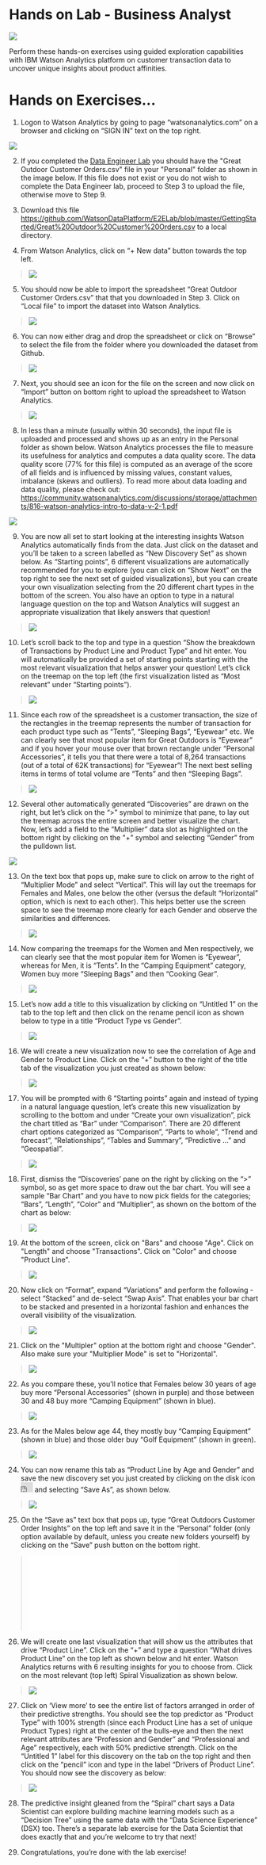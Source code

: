 # Hands on Lab - Business Analyst
[<img src="https://github.com/WatsonDataPlatform/E2ELab/blob/master/Media/DataDiscovery.png">](https://github.com/ibmdataworks/datafirst/tree/master/businessanalyst/)

Perform these hands-on exercises using guided exploration capabilities with IBM Watson Analytics platform on customer transaction data to uncover unique insights about product affinities.
 

# Hands on Exercises...


1.  Logon to Watson Analytics by going to page “watsonanalytics.com” on a browser and clicking on “SIGN IN” text on the top right. 

 [<img src="https://github.com/WatsonDataPlatform/E2ELab/blob/master/Media/WatsonASignon.png">](https://github.com/WatsonDataPlatform/E2ELab/businessanalyst)

2.  If you completed the [Data Engineer Lab](https://github.com/WatsonDataPlatform/E2ELab/tree/master/dataengineer/) you should have the "Great Outdoor Customer Orders.csv" file in your "Personal" folder as shown in the image below. If this file does not exist or you do not wish to complete the Data Engineer lab, proceed to Step 3 to upload the file, otherwise move to Step 9. 

3. Download this file <https://github.com/WatsonDataPlatform/E2ELab/blob/master/GettingStarted/Great%20Outdoor%20Customer%20Orders.csv> to a local directory. 

4. From Watson Analytics, click on “+ New data” button towards the top left. 

 > <img src="./media/image9.png" />

5.  You should now be able to import the spreadsheet “Great Outdoor Customer Orders.csv” that that you downloaded in Step 3. Click on “Local file” to import the dataset into Watson Analytics.
    
 > <img src="./media/image10.png" />

6.  You can now either drag and drop the spreadsheet or click on “Browse” to select the file from the folder where you downloaded the dataset from Github.

 > <img src="./media/image11.png" />

7.  Next, you should see an icon for the file on the screen and now click on “Import” button on bottom right to upload the spreadsheet to Watson Analytics.

 > <img src="./media/image12.png" />

8.  In less than a minute (usually within 30 seconds), the input file is uploaded and processed and shows up as an entry in the Personal folder as shown below. Watson Analytics processes the file to measure its usefulness for analytics and computes a data quality score. The data quality score (77% for this file) is computed as an average of the score of all fields and is influenced by missing values, constant values, imbalance (skews and outliers). To read more about data loading and data quality, please check out: <https://community.watsonanalytics.com/discussions/storage/attachments/816-watson-analytics-intro-to-data-v-2-1.pdf>

 <img src="https://github.com/WatsonDataPlatform/E2ELab/blob/master/businessanalyst/media/WatsonAcsv.png"/>

9.  You are now all set to start looking at the interesting insights Watson Analytics automatically finds from the data. Just click on the dataset and you’ll be taken to a screen labelled as “New Discovery Set” as shown below. As “Starting points”, 6 different visualizations are automatically recommended for you to explore (you can click on “Show Next” on the top right to see the next set of guided visualizations), but you can create your own visualization selecting from the 20 different chart types in the bottom of the screen. You also have an option to type in a natural language question on the top and Watson Analytics will suggest an appropriate visualization that likely answers that question! 
 > <img src="./media/image14.png" />

10.  Let’s scroll back to the top and type in a question “Show the breakdown of Transactions by Product Line and Product Type” and hit enter. You will automatically be provided a set of starting points starting with the most relevant visualization that helps answer your question! Let’s click on the treemap on the top left (the first visualization listed as “Most relevant” under “Starting points”).

 > <img src="./media/image15.png" />

11.  Since each row of the spreadsheet is a customer transaction, the size of the rectangles in the treemap represents the number of transaction for each product type such as “Tents”, “Sleeping Bags”, “Eyewear” etc. We can clearly see that most popular item for Great Outdoors is “Eyewear” and if you hover your mouse over that brown rectangle under “Personal Accessories”, it tells you that there were a total of 8,264 transactions (out of a total of 62K transactions) for “Eyewear”! The next best selling items in terms of total volume are “Tents” and then “Sleeping Bags”.

 > <img src="./media/image16.png" />

12. Several other automatically generated “Discoveries” are drawn on the right, but let’s click on the “>” symbol to minimize that pane, to lay out the treemap across the entire screen and better visualize the chart. Now, let’s add a field to the “Multiplier” data slot as highlighted on the bottom right by clicking on the "+" symbol and selecting “Gender” from the pulldown list.

<img src="https://github.com/WatsonDataPlatform/E2ELab/blob/master/businessanalyst/media/WatsonAgender.png">

13. On the text box that pops up, make sure to click on arrow to the right of “Multiplier Mode” and select “Vertical”. This will lay out the treemaps for Females and Males, one below the other (versus the default “Horizontal” option, which is next to each other). This helps better use the screen space to see the treemap more clearly for each Gender and observe the similarities and differences.

 > <img src="./media/image18.png" />

14. Now comparing the treemaps for the Women and Men respectively, we can clearly see that the most popular item for Women is “Eyewear”, whereas for Men, it is “Tents”. In the “Camping Equipment” category, Women buy more “Sleeping Bags” and then “Cooking Gear”.

 > <img src="./media/image19.png" />

15. Let’s now add a title to this visualization by clicking on “Untitled 1” on the tab to the top left and then click on the rename pencil icon as shown below to type in a title “Product Type vs Gender”.

 > <img src="./media/image20.png" />

16. We will create a new visualization now to see the correlation of Age and Gender to Product Line. Click on the “+” button to the right of the title tab of the visualization you just created as shown below:

 > <img src="./media/image21.png" />

17. You will be prompted with 6 “Starting points” again and instead of typing in a natural language question, let’s create this new visualization by scrolling to the bottom and under “Create your own visualization”, pick the chart titled as “Bar” under “Comparison”. There are 20 different chart options categorized as “Comparison”, “Parts to whole”, “Trend and forecast”, “Relationships”, “Tables and Summary”, “Predictive …” and “Geospatial”.

 > <img src="./media/image22.png" />

18. First, dismiss the “Discoveries’ pane on the right by clicking on the “>” symbol, so as get more space to draw out the bar chart. You will see a sample “Bar Chart” and you have to now pick fields for the categories; “Bars”, “Length”, “Color” and “Multiplier”, as shown on the bottom of the chart as below:

 > <img src="./media/image23.png" />

19. At the bottom of the screen, click on "Bars" and choose "Age". Click on "Length" and choose "Transactions". Click on "Color" and choose "Product Line". 

 > <img src="./media/image24.png" />

20. Now click on “Format”, expand “Variations” and perform the following - select “Stacked” and de-select “Swap Axis”. That enables your bar chart to be stacked and presented in a horizontal fashion and enhances the overall visibility of the visualization.

 > <img src="./media/image25.png" />

21. Click on the "Multipler" option at the bottom right and choose "Gender". Also make sure your "Multiplier Mode" is set to "Horizontal".

 > <img src="./media/image26.png" />

22. As you compare these, you’ll notice that Females below 30 years of age buy more “Personal Accessories” (shown in purple) and those between 30 and 48 buy more “Camping Equipment” (shown in blue).

 > <img src="./media/image27.png" />

23. As for the Males below age 44, they mostly buy “Camping Equipment” (shown in blue) and those older buy “Golf Equipment” (shown in green).
 > <img src="./media/image28.png" />

24. You can now rename this tab as “Product Line by Age and Gender” and save the new discovery set you just created by clicking on the disk icon <embed src="https://github.com/WatsonDataPlatform/E2ELab/blob/master/businessanalyst/media/" width="24" height="20" /> and selecting “Save As”, as shown below.

 > <img src="./media/image30.png" />

25. On the “Save as” text box that pops up, type “Great Outdoors Customer Order Insights” on the top left and save it in the “Personal” folder (only option available by default, unless you create new folders yourself) by clicking on the “Save” push button on the bottom right.

 > <embed src="./media/image31.emf" />

26. We will create one last visualization that will show us the attributes that drive “Product Line”. Click on the “+” and type a question “What drives Product Line” on the top left as shown below and hit enter.
    Watson Analytics returns with 6 resulting insights for you to choose from. Click on the most relevant (top left) Spiral Visualization as shown below.
    
 > <img src="./media/image32.png" />

27. Click on ‘View more’ to see the entire list of factors arranged in order of their predictive strengths. You should see the top predictor as “Product Type” with 100% strength (since each Product Line has a set of unique Product Types) right at the center of the bulls-eye and then the next relevant attributes are “Profession and Gender” and “Professional and Age” respectively, each with 50% predictive strength. Click on the “Untitled 1” label for this discovery on the tab on the top right and then click on the “pencil” icon and type in the label “Drivers of Product Line”. You should now see the discovery as below:

 > <img src="./media/image33.png" />

28. The predictive insight gleaned from the “Spiral” chart says a Data Scientist can explore building machine learning models such as a “Decision Tree” using the same data with the “Data Science Experience” (DSX) too. There’s a separate lab exercise for the Data Scientist that does exactly that and you’re welcome to try that next!

29. Congratulations, you’re done with the lab exercise!
